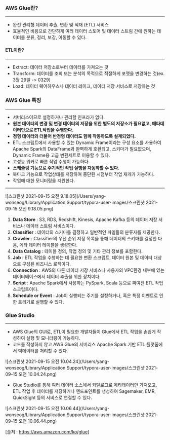 ### AWS Glue란?

---

-   완전 관리형 데이터 추출, 변환 및 적재 (ETL) 서비스
-   효율적인 비용으로 간단하게 여러 데이터 스토어 및 데이터 스트림 간에 원하는 데이터를 분류, 정리, 보강, 이동할 수 있다.



#### ETL이란?

---

-   Extract: 데이터 저장소로부터 데이터를 가져오는 것
-   Transform: 데이터를 조회 또는 분석의 목적으로 적절하게 포맷을 변경하는 것(ex. 3월 29일 -> 0329)
-   Load: 데이터 웨어하우스나 데이터 레이크, 데이터 저장 서비스로 저장하는 것



### AWS Glue 특징

---

-   서버리스이므로 설정하거나 관리할 인프라가 없다.
-   **원본 데이터의 변경 및 변경 데이터의 저장을 위한 별도의 저장소가 필요없고, 메타데이터만으로 ETL작업을 수행한다.**
-   **정형 데이터와 더불어 반정형 데이터도 함께 작동하도록 설계되었다.**
-   ETL 스크립트에서 사용할 수 있는 Dynamic Frame이라는 구성 요소를 사용하여 Apache Spark의 DataFrame과 완벽하게 호환되고, 스키마가 필요없으며, Dynamic Frame용 고급 변환세트로 이용할 수 있다.
-   고성능 워커로 빠른 작업 수행이 가능하다.
-   **스케줄링 기능으로 주기적인 작업 실행을 자동화할 수 있다.**
-   북마크 기능으로 작업상태를 저장하여 중단된 시점부터 작업 재개가 가능하다.
-   작업에 대한 모니터링을 지원한다.

---

![스크린샷 2021-09-15 오전 9.18.05](/Users/yang-wonseog/Library/Application Support/typora-user-images/스크린샷 2021-09-15 오전 9.18.05.png)

1.   **Data Store** : S3, RDS, Redshift, Kinesis, Apache Kafka 등의 데이터 저장 서비스나 데이터 스트림 서비스이다.
2.   **Classifier** : 데이터의 스키마를 결정하고 일반적인 파일들의 분류자를 제공한다.
3.   **Crawler** : Classifier의 우선 순위 지정 목록을 통해 데이터의 스키마를 결정한 다음, 메타 데이터 테이블을 생성한다.
4.   **Data Catalog** : 테이블 정의, 작업 정의 및 기타 관리 정보를 포함한다.
5.   **Job** : ETL 작업을 수행하는 데 필요한 변환 스크립트, 데이터 원본 및 데이터 대상으로 구성된 비즈니스 로직이다.
6.   **Connection** : AWS의 다른 데이터 저장 서비스나 사용자의 VPC환경 내부에 있는 데이터베이스에서 데이터 추출을 위한 장치이다.
7.   **Script** : Apache Spark에서 사용하는 PySpark, Scala 등으로 짜여진 ETL 작업 스크립트이다.
8.   **Schedule or Event** : Job이 실행되는 주기를 설정하거나, 혹은 특정 이벤트로 인한 트리거로 실행할 수 있다.



### Glue Studio

---

-   AWS Glue의 GUI로, ETL이 필요한 개발자들이 Glue에서 ETL 작업을 손쉽게 작성하여 실행 및 모니터링이 가능하다.
-   코드를 작성하지 않고 AWS Glue의 서버리스 Apache Spark 기반 ETL 플랫폼에서 빅데이터를 처리할 수 있다.

![스크린샷 2021-09-15 오전 10.04.24](/Users/yang-wonseog/Library/Application Support/typora-user-images/스크린샷 2021-09-15 오전 10.04.24.png)

-   Glue Studio를 통해 여러 데이터 소스에서 카탈로그로 메타데이터만 가져오고, ETL 작업 후 데이터를 저장하거나 엔드포인트를 생성하여 Sagemaker, EMR, QuickSight 등의 서비스로 연결할 수 있다.

![스크린샷 2021-09-15 오전 10.06.44](/Users/yang-wonseog/Library/Application Support/typora-user-images/스크린샷 2021-09-15 오전 10.06.44.png)



[출처 : https://aws.amazon.com/ko/glue]

